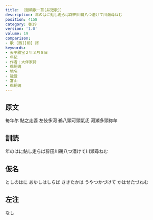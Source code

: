 ```yaml
---
title: （潜鵜歌一首[并短歌]）
description: 年のはに鮎し走らば辟田川鵜八つ潜けて川瀬尋ねむ
position: 4158
category: 巻19
version: '1.0'
volume: 19
comparison:
- 歌 [西][細] 謌
keywords:
- 天平勝宝２年３月８日
- 年紀
- 作者：大伴家持
- 鵜飼媿
- 地名
- 能登
- 富山
- 鵜飼媿
---
```


## 原文

毎年尓 鮎之走婆 左伎多河 鵜八頭可頭氣氐 河瀬多頭祢牟

## 訓読

年のはに鮎し走らば辟田川鵜八つ潜けて川瀬尋ねむ

## 仮名

としのはに あゆしはしらば さきたかは うやつかづけて かはせたづねむ

## 左注

なし
